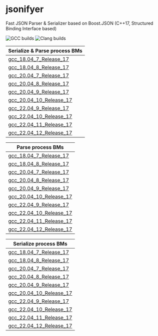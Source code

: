 # jsonifyer
Fast JSON Parser &amp; Serializer based on Boost.JSON (C++17, Structured Binding Interface based)

![GCC builds](https://github.com/GremSnoort/jsonifyer/actions/workflows/ubuntu_gcc.yaml/badge.svg)
![Clang builds](https://github.com/GremSnoort/jsonifyer/actions/workflows/ubuntu_clang.yaml/badge.svg)


|Serialize & Parse process BMs|
|-----------------------------|
|[gcc_18.04_7_Release_17](https://gremsnoort.github.io/jsonifyer/dev/bench/gcc_18.04_7_Release_17/process/index.html)|
|[gcc_18.04_8_Release_17](https://gremsnoort.github.io/jsonifyer/dev/bench/gcc_18.04_8_Release_17/process/index.html)|
|[gcc_20.04_7_Release_17](https://gremsnoort.github.io/jsonifyer/dev/bench/gcc_20.04_7_Release_17/process/index.html)|
|[gcc_20.04_8_Release_17](https://gremsnoort.github.io/jsonifyer/dev/bench/gcc_20.04_8_Release_17/process/index.html)|
|[gcc_20.04_9_Release_17](https://gremsnoort.github.io/jsonifyer/dev/bench/gcc_20.04_9_Release_17/process/index.html)|
|[gcc_20.04_10_Release_17](https://gremsnoort.github.io/jsonifyer/dev/bench/gcc_20.04_10_Release_17/process/index.html)|
|[gcc_22.04_9_Release_17](https://gremsnoort.github.io/jsonifyer/dev/bench/gcc_22.04_9_Release_17/process/index.html)|
|[gcc_22.04_10_Release_17](https://gremsnoort.github.io/jsonifyer/dev/bench/gcc_22.04_10_Release_17/process/index.html)|
|[gcc_22.04_11_Release_17](https://gremsnoort.github.io/jsonifyer/dev/bench/gcc_22.04_11_Release_17/process/index.html)|
|[gcc_22.04_12_Release_17](https://gremsnoort.github.io/jsonifyer/dev/bench/gcc_22.04_12_Release_17/process/index.html)|


|Parse process BMs|
|-----------------------------|
|[gcc_18.04_7_Release_17](https://gremsnoort.github.io/jsonifyer/dev/bench/gcc_18.04_7_Release_17/parse/index.html)|
|[gcc_18.04_8_Release_17](https://gremsnoort.github.io/jsonifyer/dev/bench/gcc_18.04_8_Release_17/parse/index.html)|
|[gcc_20.04_7_Release_17](https://gremsnoort.github.io/jsonifyer/dev/bench/gcc_20.04_7_Release_17/parse/index.html)|
|[gcc_20.04_8_Release_17](https://gremsnoort.github.io/jsonifyer/dev/bench/gcc_20.04_8_Release_17/parse/index.html)|
|[gcc_20.04_9_Release_17](https://gremsnoort.github.io/jsonifyer/dev/bench/gcc_20.04_9_Release_17/parse/index.html)|
|[gcc_20.04_10_Release_17](https://gremsnoort.github.io/jsonifyer/dev/bench/gcc_20.04_10_Release_17/parse/index.html)|
|[gcc_22.04_9_Release_17](https://gremsnoort.github.io/jsonifyer/dev/bench/gcc_22.04_9_Release_17/parse/index.html)|
|[gcc_22.04_10_Release_17](https://gremsnoort.github.io/jsonifyer/dev/bench/gcc_22.04_10_Release_17/parse/index.html)|
|[gcc_22.04_11_Release_17](https://gremsnoort.github.io/jsonifyer/dev/bench/gcc_22.04_11_Release_17/parse/index.html)|
|[gcc_22.04_12_Release_17](https://gremsnoort.github.io/jsonifyer/dev/bench/gcc_22.04_12_Release_17/parse/index.html)|


|Serialize process BMs|
|-----------------------------|
|[gcc_18.04_7_Release_17](https://gremsnoort.github.io/jsonifyer/dev/bench/gcc_18.04_7_Release_17/serialize/index.html)|
|[gcc_18.04_8_Release_17](https://gremsnoort.github.io/jsonifyer/dev/bench/gcc_18.04_8_Release_17/serialize/index.html)|
|[gcc_20.04_7_Release_17](https://gremsnoort.github.io/jsonifyer/dev/bench/gcc_20.04_7_Release_17/serialize/index.html)|
|[gcc_20.04_8_Release_17](https://gremsnoort.github.io/jsonifyer/dev/bench/gcc_20.04_8_Release_17/serialize/index.html)|
|[gcc_20.04_9_Release_17](https://gremsnoort.github.io/jsonifyer/dev/bench/gcc_20.04_9_Release_17/serialize/index.html)|
|[gcc_20.04_10_Release_17](https://gremsnoort.github.io/jsonifyer/dev/bench/gcc_20.04_10_Release_17/serialize/index.html)|
|[gcc_22.04_9_Release_17](https://gremsnoort.github.io/jsonifyer/dev/bench/gcc_22.04_9_Release_17/serialize/index.html)|
|[gcc_22.04_10_Release_17](https://gremsnoort.github.io/jsonifyer/dev/bench/gcc_22.04_10_Release_17/serialize/index.html)|
|[gcc_22.04_11_Release_17](https://gremsnoort.github.io/jsonifyer/dev/bench/gcc_22.04_11_Release_17/serialize/index.html)|
|[gcc_22.04_12_Release_17](https://gremsnoort.github.io/jsonifyer/dev/bench/gcc_22.04_12_Release_17/serialize/index.html)|
